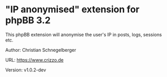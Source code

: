 "IP anonymised" extension for phpBB 3.2
======
This phpBB extension will anonymise the user's IP in posts, logs, sessions etc.

Author: Christian Schnegelberger

URL: https://www.crizzo.de

Version: v1.0.2-dev
